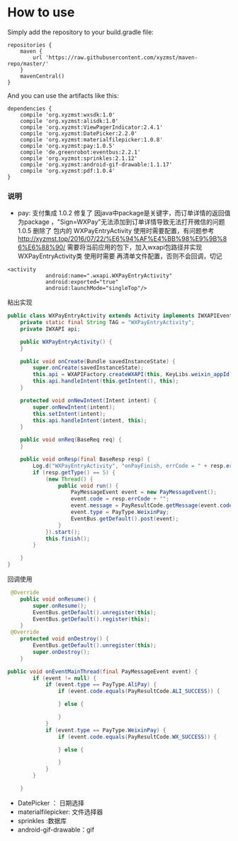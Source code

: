 # How to use

Simply add the repository to your build.gradle file:
```
repositories {
    maven {
        url 'https://raw.githubusercontent.com/xyzmst/maven-repo/master/'
    }
    mavenCentral()
}
```
And you can use the artifacts like this:
```
dependencies {
    compile 'org.xyzmst:wxsdk:1.0'
    compile 'org.xyzmst:alisdk:1.0'
    compile 'org.xyzmst:ViewPagerIndicator:2.4.1'
    compile 'org.xyzmst:DatePicker:2.2.0'
    compile 'org.xyzmst:materialfilepicker:1.0.8'
    compile 'org.xyzmst:pay:1.0.5'
    compile 'de.greenrobot:eventbus:2.2.1'
    compile 'org.xyzmst:sprinkles:2.1.12'
    compile 'org.xyzmst:android-gif-drawable:1.1.17'
    compile 'org.xyzmst:pdf:1.0.4'
}
```

### 说明
- pay: 支付集成
  1.0.2 修复了 因java中package是关键字，而订单详情的返回值为package ，"Sign=WXPay"无法添加到订单详情导致无法打开微信的问题
  1.0.5 删除了 包内的 WXPayEntryActivity
  使用时需要配置，有问题参考 http://xyzmst.top/2016/07/22/%E6%94%AF%E4%BB%98%E9%9B%86%E6%88%90/
  需要将当前应用的包下，加入wxapi包路径并实现WXPayEntryActivity类
使用时需要 再清单文件配置，否则不会回调，切记
```
<activity
            android:name=".wxapi.WXPayEntryActivity"
            android:exported="true"
            android:launchMode="singleTop"/>
```
粘出实现

``` java
public class WXPayEntryActivity extends Activity implements IWXAPIEventHandler {
    private static final String TAG = "WXPayEntryActivity";
    private IWXAPI api;

    public WXPayEntryActivity() {
    }

    public void onCreate(Bundle savedInstanceState) {
        super.onCreate(savedInstanceState);
        this.api = WXAPIFactory.createWXAPI(this, KeyLibs.weixin_appId);
        this.api.handleIntent(this.getIntent(), this);
    }

    protected void onNewIntent(Intent intent) {
        super.onNewIntent(intent);
        this.setIntent(intent);
        this.api.handleIntent(intent, this);
    }

    public void onReq(BaseReq req) {
    }

    public void onResp(final BaseResp resp) {
        Log.d("WXPayEntryActivity", "onPayFinish, errCode = " + resp.errCode);
        if (resp.getType() == 5) {
            (new Thread() {
                public void run() {
                    PayMessageEvent event = new PayMessageEvent();
                    event.code = resp.errCode + "";
                    event.message = PayResultCode.getMessage(event.code);
                    event.type = PayType.WeixinPay;
                    EventBus.getDefault().post(event);
                }
            }).start();
            this.finish();
        }

    }
}
```

回调使用
``` java
 @Override
    public void onResume() {
        super.onResume();
        EventBus.getDefault().unregister(this);
        EventBus.getDefault().register(this);
    }
 @Override
    protected void onDestroy() {
        EventBus.getDefault().unregister(this);
        super.onDestroy();
    }

public void onEventMainThread(final PayMessageEvent event) {
        if (event != null) {
            if (event.type == PayType.AliPay) {
                if (event.code.equals(PayResultCode.ALI_SUCCESS)) {

                } else {

                }
            }
            if (event.type == PayType.WeixinPay) {
                if (event.code.equals(PayResultCode.WX_SUCCESS)) {

                } else {

                }
            }
        }

    }
```


- DatePicker ： 日期选择    
- materialfilepicker: 文件选择器
- sprinkles :数据库
- android-gif-drawable：gif
